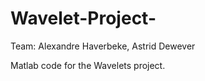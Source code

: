 # Wavelet-Project-

Team: Alexandre Haverbeke, Astrid Dewever

Matlab code for the Wavelets project.
